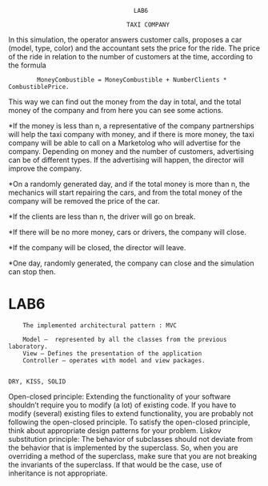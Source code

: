                                        LAB6

                                     TAXI COMPANY
				     
 In this simulation, the operator answers customer calls, proposes a car (model, type, color) and the accountant sets the price for the ride. The price of the ride in relation to the number of customers at the time, according to the formula
 
	 		MoneyCombustible = MoneyCombustible + NumberClients * CombustiblePrice.
This way we can find out the money from the day in total, and the total money of the company and from here you can see some actions. 

*If the money is less than n, a representative of the company partnerships will help the taxi company with money, and if there is more money, the taxi company will be able to call on a Marketolog who will advertise for the company. Depending on money and the number of customers, advertising can be of different types. If the advertising will happen, the director will improve the company.

*On a randomly generated day, and if the total money is more than n, the mechanics will start repairing the cars, and from the total money of the company will be removed the price of the car.

*If the clients are less than n, the driver will go on break.

*If there will be no more money, cars or drivers, the company will close.

*If the company will be closed, the director will leave.

*One day, randomly generated, the company can close and the simulation can stop then.

# LAB6


		The implemented architectural pattern : MVC
		
		Model —  represented by all the classes from the previous laboratory.
		View — Defines the presentation of the application
		Controller — operates with model and view packages.

		
	DRY, KISS, SOLID
	
Open-closed principle: Extending the functionality of your software shouldn’t require you to modify (a lot) of existing code. If you have to modify (several) existing files to extend functionality, you are probably not following the open-closed principle. To satisfy the open-closed principle, think about appropriate design patterns for your problem.
Liskov substitution principle: The behavior of subclasses should not deviate from the behavior that is implemented by the superclass. So, when you are overriding a method of the superclass, make sure that you are not breaking the invariants of the superclass. If that would be the case, use of inheritance is not appropriate.
